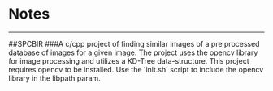 # Notes
---
##SPCBIR
###A c/cpp project of finding similar images of a pre processed database of images for a given image. The project uses the opencv library for image processing and utilizes a KD-Tree data-structure. 
This project requires opencv to be installed. Use the 'init.sh' script to include the opencv library in the libpath param.
